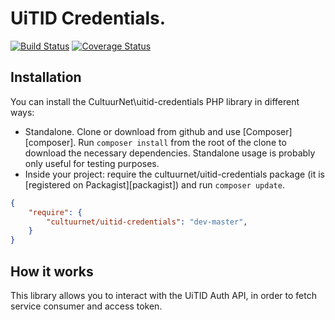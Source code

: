 # UiTID Credentials.

[![Build Status](https://travis-ci.org/cultuurnet/uitid-credentials.svg?branch=master)](https://travis-ci.org/cultuurnet/uitid-credentials) [![Coverage Status](https://coveralls.io/repos/cultuurnet/uitid-credentials/badge.svg?branch=master&service=github)](https://coveralls.io/github/cultuurnet/uitid-credentials?branch=master)

## Installation

You can install the CultuurNet\uitid-credentials PHP library in different ways:

* Standalone. Clone or download from github and use [Composer][composer]. Run ``composer install`` from
  the root of the clone to download the necessary dependencies. Standalone usage is probably only useful for testing
  purposes.
* Inside your project: require the cultuurnet/uitid-credentials package (it is
  [registered on Packagist][packagist]) and run ``composer update``.

```json
{
    "require": {
        "cultuurnet/uitid-credentials": "dev-master",
    }
}
```

## How it works

This library allows you to interact with the UiTID Auth API, in order to fetch service consumer and access token.
